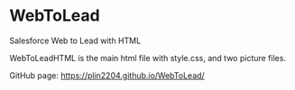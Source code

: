 # WebToLead
Salesforce Web to Lead with HTML

WebToLeadHTML is the main html file with style.css, and two picture files.

GitHub page: https://plin2204.github.io/WebToLead/
